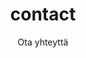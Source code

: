 ---
title: "contact"
layout: "contact"
draft: false
subtitle: Ota yhteyttä
bg_image: "images/contact-bg.jpg"

contact_form:
 full_name: Nimi
 rooms: Kuinka monta huonetta operoit?
 owner: Omistatko kiinteistön?
 send_message: Sähköposti
 thanks: Kiitos lähetyksestäsi!
 oops: Oho! Lomakkeen lähettämisessä oli ongelma


phone: Puhelin
email: Sähköpostiosoite
social: Sosiaalinen media
---